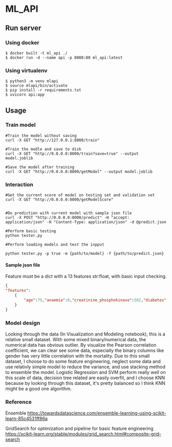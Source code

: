 # ML_API

## Run server
### Using docker
```shell
$ docker built -t ml_api ./
$ docker run -d --name api -p 8000:80 ml_api:latest
```

### Using virtualenv
```shell
$ python3 -m venv mlapi
$ source mlapi/bin/activate
$ pip install -r requirements.txt
$ uvicorn api:app
```

## Usage
### Train model
```shell
#Train the model without saving
curl -X GET "http://127.0.0.1:8000/train" 

#Train the modle and save to disk
curl -X GET "http://0.0.0.0:8000/train?save=true" --output model.joblib

#Save the model after training
curl -X GET "http://0.0.0.0:8000/getModel" --output model.joblib
```

### Interaction
```shell
#Get the current score of model on testing set and validation set
curl -X GET "http://0.0.0.0:8000/getModelScore" 


#Do prediction with current model with sample json file
curl -X POST "http://0.0.0.0:8000/predict" -H "accept: application/json" -H "Content-Type: application/json" -d @predict.json 

#Perform basic testing
python tester.py

#Perform loading models and test the inpput

python tester.py -p true -m {path/to/model} -f {path/to/predict.json}

```



#### Sample json file

Feature must be a dict with a 13 features str:float, with basic input checking.
```json
{
"features":
    {
        "age":75,"anaemia":0,"creatinine_phosphokinase":582,"diabetes":0,"ejection_fraction":20,"high_blood_pressure":1,"platelets":265000,"serum_creatinine":1.9,"serum_sodium":130,"sex":1,"smoking":0,"time":4,"DEATH_EVENT":1
    }
}
```

### Model design

Looking through the data (In Visualization and Modeling notebook), this is a relative small dataset.
With some mixed binary/numerical data, the numerical data has obvious outlier.
By visualize the Pearson correlation coefficient, we can clear see some data, especially the binary columns like gender has very little correlation with the mortality.
Due to this small dataset, I choose to do some feature engineering, neglect some data and use relativly simple model to reduce the variance, and use stacking method to ensemble the model.
Logistic Regression and SVM perform really well on this scale of data, decision tree related are easily overfit, and I choose KNN because by looking through this dataset, it's pretty balanced so I think KNN might be a good one algorithm. 



### Reference

Ensemble
https://towardsdatascience.com/ensemble-learning-using-scikit-learn-85c4531ff86a

GridSearch for optimization and pipeline for basic feature engineering
https://scikit-learn.org/stable/modules/grid_search.html#composite-grid-search

